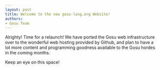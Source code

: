 ```yaml
---
layout: post
title: Welcome to the new gosu-lang.org Website!
authors:
- Gosu Team
---
```


Alrighty! Time for a relaunch! We have ported the Gosu web infrastructure over to the wonderful web hosting
provided by Github, and plan to have a lot more content and programming goodness available to the Gosu hordes
in the coming months.

Keep an eye on this space!
